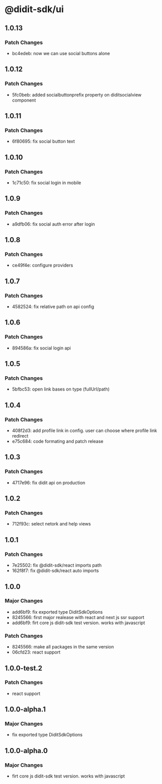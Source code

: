 # @didit-sdk/ui

## 1.0.13

### Patch Changes

- bc4edeb: now we can use social buttons alone

## 1.0.12

### Patch Changes

- 5fc0beb: added socialbuttonprefix property on diditsocialview component

## 1.0.11

### Patch Changes

- 6f80695: fix social button text

## 1.0.10

### Patch Changes

- 1c71c50: fix social login in mobile

## 1.0.9

### Patch Changes

- a9dfb06: fix social auth error after login

## 1.0.8

### Patch Changes

- ce49f4e: configure providers

## 1.0.7

### Patch Changes

- 4582524: fix relative path on api config

## 1.0.6

### Patch Changes

- 894586a: fix social login api

## 1.0.5

### Patch Changes

- 5bfbc53: open link bases on type (fullUrl/path)

## 1.0.4

### Patch Changes

- 408f2d3: add profile link in config. user can choose where profile link redirect
- e75c684: code formating and patch release

## 1.0.3

### Patch Changes

- 4717e96: fix didit api on production

## 1.0.2

### Patch Changes

- 712f93c: select netork and help views

## 1.0.1

### Patch Changes

- 7e25502: fix @didit-sdk/react imports path
- 162f8f7: fix @didit-sdk/react auto imports

## 1.0.0

### Major Changes

- add6bf9: fix exported type DiditSdkOptions
- 8245566: first major realease with react and next js ssr support
- add6bf9: firt core js didit-sdk test version. works with javascript

### Patch Changes

- 8245566: make all packages in the same version
- 06cfd23: react support

## 1.0.0-test.2

### Patch Changes

- react support

## 1.0.0-alpha.1

### Major Changes

- fix exported type DiditSdkOptions

## 1.0.0-alpha.0

### Major Changes

- firt core js didit-sdk test version. works with javascript
